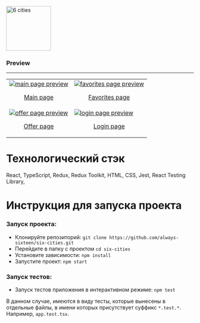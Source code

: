 <!-- # [6 Cities](six-cities-kappa.vercel.app) -->
<a href="https://six-cities-kappa.vercel.app/">
  <img width="120" src="https://raw.githubusercontent.com/always-sixteen/six-cities/7db7c00b533dfc7bca2f76f57e061a0729d01de2/public/img/logo.svg" alt="6 cities">
</a>

### Preview
----
<table>
  <tr>
      <td>
        <a href="https://github.com/always-sixteen/six-cities/blob/master/asserts/main-screen.png?raw=true">
          <img caption="Подпись под картинкой" src="https://github.com/always-sixteen/six-cities/blob/master/asserts/main-screen.png?raw=true" alt="main page preview" />
          <p align="center">Main page</p>
        <a>
      </td>
      <td>
        <a href="https://github.com/always-sixteen/six-cities/blob/master/asserts/favorites-screen.png?raw=true">
          <img caption="Подпись под картинкой" src="https://github.com/always-sixteen/six-cities/blob/master/asserts/favorites-screen.png?raw=true" alt="favorites page preview" />
        <p align="center">Favorites page</p>
        <a>
      </td>
  </tr>
  <tr>
      <td>
        <a href="https://raw.githubusercontent.com/always-sixteen/six-cities/master/asserts/offer-screen.png">
          <img caption="Подпись под картинкой" src="https://raw.githubusercontent.com/always-sixteen/six-cities/master/asserts/offer-screen.png" alt="offer page preview" />
        <p align="center">Offer page</p>
        <a>
      </td>
      <td>
        <a href="https://raw.githubusercontent.com/always-sixteen/six-cities/master/asserts/login-screen.png">
          <img src="https://raw.githubusercontent.com/always-sixteen/six-cities/master/asserts/login-screen.png" alt="login page preview" />
        <p align="center">Login page</p>
        <a>
      </td>
  </tr>
</table>

# Технологический стэк
React, TypeScript, Redux, Redux Toolkit, HTML, CSS, Jest, React Testing Library,



# Инструкция для запуска проекта
### Запуск проекта:

- Клонируйте репозиторий: `git clone https://github.com/always-sixteen/six-cities.git`
- Перейдите в папку с проектом `cd six-cities`
- Установите зависимости: `npm install`
- Запустите проект: `npm start`

### Запуск тестов:

- Запуск тестов приложения в интерактивном режиме: `npm test`

В данном случае, имеются в виду тесты, которые вынесены в отдельные файлы, в имени которых присутствует суффикс `*.test.*`. Например, `app.test.tsx`.

